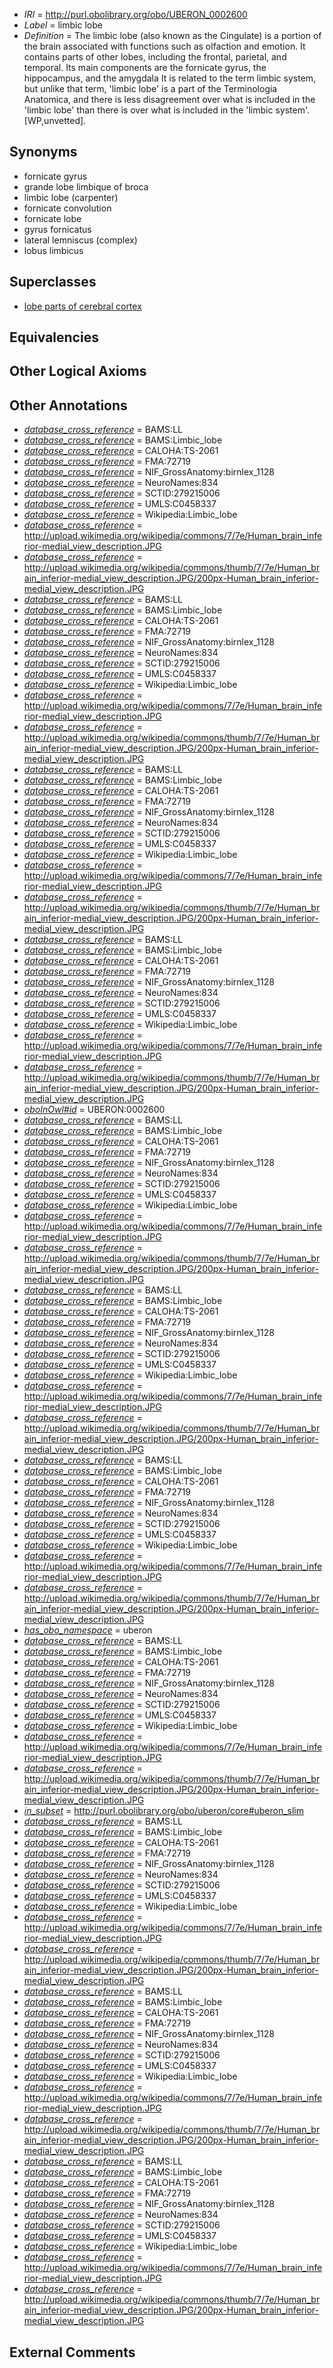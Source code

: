  * *IRI* = http://purl.obolibrary.org/obo/UBERON_0002600
 * *Label* = limbic lobe
 * *Definition* = The limbic lobe (also known as the Cingulate) is a portion of the brain associated with functions such as olfaction and emotion. It contains parts of other lobes, including the frontal, parietal, and temporal. Its main components are the fornicate gyrus, the hippocampus, and the amygdala It is related to the term limbic system, but unlike that term, 'limbic lobe' is a part of the Terminologia Anatomica, and there is less disagreement over what is included in the 'limbic lobe' than there is over what is included in the 'limbic system'. [WP,unvetted].

## Synonyms

 * fornicate gyrus
 * grande lobe limbique of broca
 * limbic lobe (carpenter)
 * fornicate convolution
 * fornicate lobe
 * gyrus fornicatus
 * lateral lemniscus (complex)
 * lobus limbicus

## Superclasses

 * [lobe parts of cerebral cortex](../../UBERON/22/UBERON_0003022.md)

## Equivalencies


## Other Logical Axioms


## Other Annotations

 * *[database_cross_reference](../../ef/oboInOwl#hasDbXref.md)* = BAMS:LL
 * *[database_cross_reference](../../ef/oboInOwl#hasDbXref.md)* = BAMS:Limbic_lobe
 * *[database_cross_reference](../../ef/oboInOwl#hasDbXref.md)* = CALOHA:TS-2061
 * *[database_cross_reference](../../ef/oboInOwl#hasDbXref.md)* = FMA:72719
 * *[database_cross_reference](../../ef/oboInOwl#hasDbXref.md)* = NIF_GrossAnatomy:birnlex_1128
 * *[database_cross_reference](../../ef/oboInOwl#hasDbXref.md)* = NeuroNames:834
 * *[database_cross_reference](../../ef/oboInOwl#hasDbXref.md)* = SCTID:279215006
 * *[database_cross_reference](../../ef/oboInOwl#hasDbXref.md)* = UMLS:C0458337
 * *[database_cross_reference](../../ef/oboInOwl#hasDbXref.md)* = Wikipedia:Limbic_lobe
 * *[database_cross_reference](../../ef/oboInOwl#hasDbXref.md)* = http://upload.wikimedia.org/wikipedia/commons/7/7e/Human_brain_inferior-medial_view_description.JPG
 * *[database_cross_reference](../../ef/oboInOwl#hasDbXref.md)* = http://upload.wikimedia.org/wikipedia/commons/thumb/7/7e/Human_brain_inferior-medial_view_description.JPG/200px-Human_brain_inferior-medial_view_description.JPG
 * *[database_cross_reference](../../ef/oboInOwl#hasDbXref.md)* = BAMS:LL
 * *[database_cross_reference](../../ef/oboInOwl#hasDbXref.md)* = BAMS:Limbic_lobe
 * *[database_cross_reference](../../ef/oboInOwl#hasDbXref.md)* = CALOHA:TS-2061
 * *[database_cross_reference](../../ef/oboInOwl#hasDbXref.md)* = FMA:72719
 * *[database_cross_reference](../../ef/oboInOwl#hasDbXref.md)* = NIF_GrossAnatomy:birnlex_1128
 * *[database_cross_reference](../../ef/oboInOwl#hasDbXref.md)* = NeuroNames:834
 * *[database_cross_reference](../../ef/oboInOwl#hasDbXref.md)* = SCTID:279215006
 * *[database_cross_reference](../../ef/oboInOwl#hasDbXref.md)* = UMLS:C0458337
 * *[database_cross_reference](../../ef/oboInOwl#hasDbXref.md)* = Wikipedia:Limbic_lobe
 * *[database_cross_reference](../../ef/oboInOwl#hasDbXref.md)* = http://upload.wikimedia.org/wikipedia/commons/7/7e/Human_brain_inferior-medial_view_description.JPG
 * *[database_cross_reference](../../ef/oboInOwl#hasDbXref.md)* = http://upload.wikimedia.org/wikipedia/commons/thumb/7/7e/Human_brain_inferior-medial_view_description.JPG/200px-Human_brain_inferior-medial_view_description.JPG
 * *[database_cross_reference](../../ef/oboInOwl#hasDbXref.md)* = BAMS:LL
 * *[database_cross_reference](../../ef/oboInOwl#hasDbXref.md)* = BAMS:Limbic_lobe
 * *[database_cross_reference](../../ef/oboInOwl#hasDbXref.md)* = CALOHA:TS-2061
 * *[database_cross_reference](../../ef/oboInOwl#hasDbXref.md)* = FMA:72719
 * *[database_cross_reference](../../ef/oboInOwl#hasDbXref.md)* = NIF_GrossAnatomy:birnlex_1128
 * *[database_cross_reference](../../ef/oboInOwl#hasDbXref.md)* = NeuroNames:834
 * *[database_cross_reference](../../ef/oboInOwl#hasDbXref.md)* = SCTID:279215006
 * *[database_cross_reference](../../ef/oboInOwl#hasDbXref.md)* = UMLS:C0458337
 * *[database_cross_reference](../../ef/oboInOwl#hasDbXref.md)* = Wikipedia:Limbic_lobe
 * *[database_cross_reference](../../ef/oboInOwl#hasDbXref.md)* = http://upload.wikimedia.org/wikipedia/commons/7/7e/Human_brain_inferior-medial_view_description.JPG
 * *[database_cross_reference](../../ef/oboInOwl#hasDbXref.md)* = http://upload.wikimedia.org/wikipedia/commons/thumb/7/7e/Human_brain_inferior-medial_view_description.JPG/200px-Human_brain_inferior-medial_view_description.JPG
 * *[database_cross_reference](../../ef/oboInOwl#hasDbXref.md)* = BAMS:LL
 * *[database_cross_reference](../../ef/oboInOwl#hasDbXref.md)* = BAMS:Limbic_lobe
 * *[database_cross_reference](../../ef/oboInOwl#hasDbXref.md)* = CALOHA:TS-2061
 * *[database_cross_reference](../../ef/oboInOwl#hasDbXref.md)* = FMA:72719
 * *[database_cross_reference](../../ef/oboInOwl#hasDbXref.md)* = NIF_GrossAnatomy:birnlex_1128
 * *[database_cross_reference](../../ef/oboInOwl#hasDbXref.md)* = NeuroNames:834
 * *[database_cross_reference](../../ef/oboInOwl#hasDbXref.md)* = SCTID:279215006
 * *[database_cross_reference](../../ef/oboInOwl#hasDbXref.md)* = UMLS:C0458337
 * *[database_cross_reference](../../ef/oboInOwl#hasDbXref.md)* = Wikipedia:Limbic_lobe
 * *[database_cross_reference](../../ef/oboInOwl#hasDbXref.md)* = http://upload.wikimedia.org/wikipedia/commons/7/7e/Human_brain_inferior-medial_view_description.JPG
 * *[database_cross_reference](../../ef/oboInOwl#hasDbXref.md)* = http://upload.wikimedia.org/wikipedia/commons/thumb/7/7e/Human_brain_inferior-medial_view_description.JPG/200px-Human_brain_inferior-medial_view_description.JPG
 * *[oboInOwl#id](../../id/oboInOwl#id.md)* = UBERON:0002600
 * *[database_cross_reference](../../ef/oboInOwl#hasDbXref.md)* = BAMS:LL
 * *[database_cross_reference](../../ef/oboInOwl#hasDbXref.md)* = BAMS:Limbic_lobe
 * *[database_cross_reference](../../ef/oboInOwl#hasDbXref.md)* = CALOHA:TS-2061
 * *[database_cross_reference](../../ef/oboInOwl#hasDbXref.md)* = FMA:72719
 * *[database_cross_reference](../../ef/oboInOwl#hasDbXref.md)* = NIF_GrossAnatomy:birnlex_1128
 * *[database_cross_reference](../../ef/oboInOwl#hasDbXref.md)* = NeuroNames:834
 * *[database_cross_reference](../../ef/oboInOwl#hasDbXref.md)* = SCTID:279215006
 * *[database_cross_reference](../../ef/oboInOwl#hasDbXref.md)* = UMLS:C0458337
 * *[database_cross_reference](../../ef/oboInOwl#hasDbXref.md)* = Wikipedia:Limbic_lobe
 * *[database_cross_reference](../../ef/oboInOwl#hasDbXref.md)* = http://upload.wikimedia.org/wikipedia/commons/7/7e/Human_brain_inferior-medial_view_description.JPG
 * *[database_cross_reference](../../ef/oboInOwl#hasDbXref.md)* = http://upload.wikimedia.org/wikipedia/commons/thumb/7/7e/Human_brain_inferior-medial_view_description.JPG/200px-Human_brain_inferior-medial_view_description.JPG
 * *[database_cross_reference](../../ef/oboInOwl#hasDbXref.md)* = BAMS:LL
 * *[database_cross_reference](../../ef/oboInOwl#hasDbXref.md)* = BAMS:Limbic_lobe
 * *[database_cross_reference](../../ef/oboInOwl#hasDbXref.md)* = CALOHA:TS-2061
 * *[database_cross_reference](../../ef/oboInOwl#hasDbXref.md)* = FMA:72719
 * *[database_cross_reference](../../ef/oboInOwl#hasDbXref.md)* = NIF_GrossAnatomy:birnlex_1128
 * *[database_cross_reference](../../ef/oboInOwl#hasDbXref.md)* = NeuroNames:834
 * *[database_cross_reference](../../ef/oboInOwl#hasDbXref.md)* = SCTID:279215006
 * *[database_cross_reference](../../ef/oboInOwl#hasDbXref.md)* = UMLS:C0458337
 * *[database_cross_reference](../../ef/oboInOwl#hasDbXref.md)* = Wikipedia:Limbic_lobe
 * *[database_cross_reference](../../ef/oboInOwl#hasDbXref.md)* = http://upload.wikimedia.org/wikipedia/commons/7/7e/Human_brain_inferior-medial_view_description.JPG
 * *[database_cross_reference](../../ef/oboInOwl#hasDbXref.md)* = http://upload.wikimedia.org/wikipedia/commons/thumb/7/7e/Human_brain_inferior-medial_view_description.JPG/200px-Human_brain_inferior-medial_view_description.JPG
 * *[database_cross_reference](../../ef/oboInOwl#hasDbXref.md)* = BAMS:LL
 * *[database_cross_reference](../../ef/oboInOwl#hasDbXref.md)* = BAMS:Limbic_lobe
 * *[database_cross_reference](../../ef/oboInOwl#hasDbXref.md)* = CALOHA:TS-2061
 * *[database_cross_reference](../../ef/oboInOwl#hasDbXref.md)* = FMA:72719
 * *[database_cross_reference](../../ef/oboInOwl#hasDbXref.md)* = NIF_GrossAnatomy:birnlex_1128
 * *[database_cross_reference](../../ef/oboInOwl#hasDbXref.md)* = NeuroNames:834
 * *[database_cross_reference](../../ef/oboInOwl#hasDbXref.md)* = SCTID:279215006
 * *[database_cross_reference](../../ef/oboInOwl#hasDbXref.md)* = UMLS:C0458337
 * *[database_cross_reference](../../ef/oboInOwl#hasDbXref.md)* = Wikipedia:Limbic_lobe
 * *[database_cross_reference](../../ef/oboInOwl#hasDbXref.md)* = http://upload.wikimedia.org/wikipedia/commons/7/7e/Human_brain_inferior-medial_view_description.JPG
 * *[database_cross_reference](../../ef/oboInOwl#hasDbXref.md)* = http://upload.wikimedia.org/wikipedia/commons/thumb/7/7e/Human_brain_inferior-medial_view_description.JPG/200px-Human_brain_inferior-medial_view_description.JPG
 * *[has_obo_namespace](../../ce/oboInOwl#hasOBONamespace.md)* = uberon
 * *[database_cross_reference](../../ef/oboInOwl#hasDbXref.md)* = BAMS:LL
 * *[database_cross_reference](../../ef/oboInOwl#hasDbXref.md)* = BAMS:Limbic_lobe
 * *[database_cross_reference](../../ef/oboInOwl#hasDbXref.md)* = CALOHA:TS-2061
 * *[database_cross_reference](../../ef/oboInOwl#hasDbXref.md)* = FMA:72719
 * *[database_cross_reference](../../ef/oboInOwl#hasDbXref.md)* = NIF_GrossAnatomy:birnlex_1128
 * *[database_cross_reference](../../ef/oboInOwl#hasDbXref.md)* = NeuroNames:834
 * *[database_cross_reference](../../ef/oboInOwl#hasDbXref.md)* = SCTID:279215006
 * *[database_cross_reference](../../ef/oboInOwl#hasDbXref.md)* = UMLS:C0458337
 * *[database_cross_reference](../../ef/oboInOwl#hasDbXref.md)* = Wikipedia:Limbic_lobe
 * *[database_cross_reference](../../ef/oboInOwl#hasDbXref.md)* = http://upload.wikimedia.org/wikipedia/commons/7/7e/Human_brain_inferior-medial_view_description.JPG
 * *[database_cross_reference](../../ef/oboInOwl#hasDbXref.md)* = http://upload.wikimedia.org/wikipedia/commons/thumb/7/7e/Human_brain_inferior-medial_view_description.JPG/200px-Human_brain_inferior-medial_view_description.JPG
 * *[in_subset](../../et/oboInOwl#inSubset.md)* = http://purl.obolibrary.org/obo/uberon/core#uberon_slim
 * *[database_cross_reference](../../ef/oboInOwl#hasDbXref.md)* = BAMS:LL
 * *[database_cross_reference](../../ef/oboInOwl#hasDbXref.md)* = BAMS:Limbic_lobe
 * *[database_cross_reference](../../ef/oboInOwl#hasDbXref.md)* = CALOHA:TS-2061
 * *[database_cross_reference](../../ef/oboInOwl#hasDbXref.md)* = FMA:72719
 * *[database_cross_reference](../../ef/oboInOwl#hasDbXref.md)* = NIF_GrossAnatomy:birnlex_1128
 * *[database_cross_reference](../../ef/oboInOwl#hasDbXref.md)* = NeuroNames:834
 * *[database_cross_reference](../../ef/oboInOwl#hasDbXref.md)* = SCTID:279215006
 * *[database_cross_reference](../../ef/oboInOwl#hasDbXref.md)* = UMLS:C0458337
 * *[database_cross_reference](../../ef/oboInOwl#hasDbXref.md)* = Wikipedia:Limbic_lobe
 * *[database_cross_reference](../../ef/oboInOwl#hasDbXref.md)* = http://upload.wikimedia.org/wikipedia/commons/7/7e/Human_brain_inferior-medial_view_description.JPG
 * *[database_cross_reference](../../ef/oboInOwl#hasDbXref.md)* = http://upload.wikimedia.org/wikipedia/commons/thumb/7/7e/Human_brain_inferior-medial_view_description.JPG/200px-Human_brain_inferior-medial_view_description.JPG
 * *[database_cross_reference](../../ef/oboInOwl#hasDbXref.md)* = BAMS:LL
 * *[database_cross_reference](../../ef/oboInOwl#hasDbXref.md)* = BAMS:Limbic_lobe
 * *[database_cross_reference](../../ef/oboInOwl#hasDbXref.md)* = CALOHA:TS-2061
 * *[database_cross_reference](../../ef/oboInOwl#hasDbXref.md)* = FMA:72719
 * *[database_cross_reference](../../ef/oboInOwl#hasDbXref.md)* = NIF_GrossAnatomy:birnlex_1128
 * *[database_cross_reference](../../ef/oboInOwl#hasDbXref.md)* = NeuroNames:834
 * *[database_cross_reference](../../ef/oboInOwl#hasDbXref.md)* = SCTID:279215006
 * *[database_cross_reference](../../ef/oboInOwl#hasDbXref.md)* = UMLS:C0458337
 * *[database_cross_reference](../../ef/oboInOwl#hasDbXref.md)* = Wikipedia:Limbic_lobe
 * *[database_cross_reference](../../ef/oboInOwl#hasDbXref.md)* = http://upload.wikimedia.org/wikipedia/commons/7/7e/Human_brain_inferior-medial_view_description.JPG
 * *[database_cross_reference](../../ef/oboInOwl#hasDbXref.md)* = http://upload.wikimedia.org/wikipedia/commons/thumb/7/7e/Human_brain_inferior-medial_view_description.JPG/200px-Human_brain_inferior-medial_view_description.JPG
 * *[database_cross_reference](../../ef/oboInOwl#hasDbXref.md)* = BAMS:LL
 * *[database_cross_reference](../../ef/oboInOwl#hasDbXref.md)* = BAMS:Limbic_lobe
 * *[database_cross_reference](../../ef/oboInOwl#hasDbXref.md)* = CALOHA:TS-2061
 * *[database_cross_reference](../../ef/oboInOwl#hasDbXref.md)* = FMA:72719
 * *[database_cross_reference](../../ef/oboInOwl#hasDbXref.md)* = NIF_GrossAnatomy:birnlex_1128
 * *[database_cross_reference](../../ef/oboInOwl#hasDbXref.md)* = NeuroNames:834
 * *[database_cross_reference](../../ef/oboInOwl#hasDbXref.md)* = SCTID:279215006
 * *[database_cross_reference](../../ef/oboInOwl#hasDbXref.md)* = UMLS:C0458337
 * *[database_cross_reference](../../ef/oboInOwl#hasDbXref.md)* = Wikipedia:Limbic_lobe
 * *[database_cross_reference](../../ef/oboInOwl#hasDbXref.md)* = http://upload.wikimedia.org/wikipedia/commons/7/7e/Human_brain_inferior-medial_view_description.JPG
 * *[database_cross_reference](../../ef/oboInOwl#hasDbXref.md)* = http://upload.wikimedia.org/wikipedia/commons/thumb/7/7e/Human_brain_inferior-medial_view_description.JPG/200px-Human_brain_inferior-medial_view_description.JPG

## External Comments

